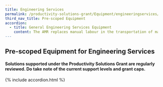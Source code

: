 ```yaml
---
title: Engineering Services
permalink: /productivity-solutions-grant/Equipment/engineeringservices/
third_nav_title: Pre-scoped Equipment
accordion:
  - title: General Engineering Services Equipment
    content: The AMR replaces manual labour in the transportation of materials and semi/fully completed products around the factory floor during production process. As a collaborative robot for automated internal transportation, AMR comes with autonomous functions to identify obstacles and navigate around factory floor without need for markers or coming to a complete stop for an extended period. Grant support80% of cost of equipment, up to $30,000 grantPurchase of pre-owned/used equipment not supportable<br/><br/><a href='/productivity-solutions-grant/solutionrepo/solution28' target='_blank' style='color:#037e8a'>Autonomous Mobile Robot</a><br/><br/><br/>A probing system consists of the following attached to CNC machining centerWork Piece Touch Probe Work piece measurement/referencing Tool Setting Probe Tool setting, length, radius, breakage detectionSoftware Creates measurement program for probes on standard geometries and free-form surfaces, generates QC alerts and reportsImplementation Equipment configuration, trainingGrant support 80% of cost of probing system, up to $30,000 grant cap<br/><br/><a href='/productivity-solutions-grant/solutionrepo/solution95' target='_blank' style='color:#037e8a'>Probing System</a><br/><br/><br/>Vertical storage and retrieval system designed to save floor space, maximise vertical space for inventory storage and improve productivity for goods picking. The Carousel consists of carriers that rotate vertically and deliver stored inventory (e.g. spare parts, small parcels, electronic components) to the operator on the ground.Grant support 80% of cost of equipment, up to $30,000 grant<br/><br/><a href='/productivity-solutions-grant/solutionrepo/solution169' target='_blank' style='color:#037e8a'>Vertical Carousel</a><br/><br/><br/>The hydraulic nut tensioning or hydraulic torqueing wrench is used for bolting, especially in tight spaces. It prevents damage and unnecessary stress due to overtightening. Time and manpower is saved during operation.<br/><br/><a href='/productivity-solutions-grant/solutionrepo/solution962' target='_blank' style='color:#037e8a'>Hydraulic Nut Tensioning/ Hydraulic Torqueing Wrench</a><br/><br/><br/>Consists of digital welding machines (hardware) and management software- Compute actual real-time output of voltage, reducing manual recording and computing- Allow real-time monitoring of multiple weld stations to ensure welding works are compliant - Provide data logging to track welders' performance/ productivity- Monitor power consumption and consumables- User can pre-set/control welding parameters and optimise voltage applied<br/><br/><a href='/productivity-solutions-grant/solutionrepo/solution1294' target='_blank' style='color:#037e8a'>Digital Welding Equipment </a><br/><br/><br/>The flange facer is a cutting tool which prepares flange faces to ensure they have a perfect seal when assembled. This ensures the integrity of the flange joint for operations. The flange facer is usually pneumatically powered. Time is saved during operation as there can be less rework.<br/><br/><a href='/productivity-solutions-grant/solutionrepo/solution1477' target='_blank' style='color:#037e8a'>Flange Facer</a><br/><br/><br/>The electrically powered torque multiplier is a compact and lightweight tool that provides repeatable precision when tightening bolts. The torque and angle settings are determined on the display which enables a convenient way of controlling the tool. Time is also saved during operation.<br/><br/><a href='/productivity-solutions-grant/solutionrepo/solution1478' target='_blank' style='color:#037e8a'>Torque Multiplier</a><br/><br/><br/>The bristle blaster/ cup brush/ power brush is a handheld tool that is used for surface preparation to effectively remove corrosion and coatings. The bristle wire tips are heat-treated to promote corrosion removal capability and prepare surface roughness up to 120micron. Time is also saved during operation.<br/><br/><a href='/productivity-solutions-grant/solutionrepo/solution1479' target='_blank' style='color:#037e8a'>Bristle Blaster / Cup Brush / Power Brush</a><br/><br/><br/>The flange spreader aids the process of separation of two connecting flanges for the replacement of the flange gasket. It aids the maintenance of flange joints through a safe and efficient way.<br/><br/><a href='/productivity-solutions-grant/solutionrepo/solution1480' target='_blank' style='color:#037e8a'>Flange Spreader</a><br/><br/><br/>The hydraulic nut splitter is used to cut through nuts within seconds. It is very useful for removing corroded nuts where a torque tool is unable to loosen the nut. It is also safer to operate as there are no open flames unlike using traditional torching. The risk of the operator injuring his hands is also lower as compared to using hammar and chisel. Time is also saved during operation.<br/><br/><a href='/productivity-solutions-grant/solutionrepo/solution1481' target='_blank' style='color:#037e8a'>Hydraulic Nut Splitter</a><br/>
---
```


## Pre-scoped Equipment for Engineering Services

#### Solutions supported under the Productivity Solutions Grant are regularly reviewed. Do take note of the current support levels and grant caps.

{% include accordion.html %}

